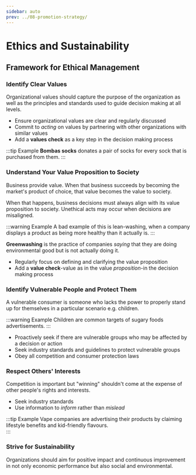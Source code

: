 ```yaml
---
sidebar: auto
prev: ../08-promotion-strategy/
---
```


# Ethics and Sustainability

## Framework for Ethical Management

### Identify Clear Values

Organizational values should capture the purpose of the organization as well as the principles and standards used to guide decision making at all levels.

* Ensure organizational values are clear and regularly discussed
* Commit to *acting* on values by partnering with other organizations with similar values
* Add a **values check** as a key step in the decision making process

:::tip Example
**Bombas socks** donates a pair of socks for every sock that is purchased from them.
:::

### Understand Your Value Proposition to Society

Business provide value. When that business succeeds by becoming the market's product of choice, that value becomes the value to society.

When that happens, business decisions must always align with its value proposition to society. Unethical acts may occur when decisions are misaligned.

:::warning Example
A bad example of this is lean-washing, when a company displays a product as being more healthy than it actually is.
:::

**Greenwashing** is the practice of companies *saying* that they are doing environmental good but is not actually doing it.

* Regularly focus on defining and clarifying the value proposition 
* Add a **value check**-value as in the value _proposition_-in the decision making process

### Identify Vulnerable People and Protect Them

A vulnerable consumer is someone who lacks the power to properly stand up for themselves in a particular scenario e.g. children.

:::warning Example
Children are common targets of sugary foods advertisements.
:::

* Proactively seek if there are vulnerable groups who may be affected by a decision or action
* Seek industry standards and guidelines to protect vulnerable groups
* Obey all competition and consumer protection laws

### Respect Others' Interests

Competition is important but "winning" shouldn't come at the expense of other people's rights and interests.

* Seek industry standards
* Use information to *inform* rather than *mislead*

:::tip Example
Vape companies are advertising their products by claiming lifestyle benefits and kid-friendly flavours.  
:::

### Strive for Sustainability

Organizations should aim for positive impact and continuous improvement in not only economic performance but also social and environmental.
